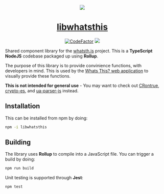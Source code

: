 <p align="center"><img src="https://user-images.githubusercontent.com/11209477/167717787-7f33f564-e975-4055-bf7b-c2b3c29e4f81.png" /></p>
<h1 align="center"><a href="https://github.com/whatsth-is/libwhatsthis">libwhatsthis</a></h1>
<p align="center">
  <a href="https://www.codefactor.io/repository/github/whatsth-is/libwhatsthis"><img src="https://www.codefactor.io/repository/github/whatsth-is/libwhatsthis/badge" alt="CodeFactor" /></a>
  <a href="https://gitpod.io/#https://github.com/whatsth-is/whatsth.is"><img src="https://img.shields.io/badge/open%20in-Gitpod-orange?logo=gitpod&logoColor=white" /></a>
</p>

Shared component library for the [whatsth.is](https://github.com/whatsth-is/whatsth.is) project. This is a **TypeScript NodeJS** codebase packaged up using **Rollup**.

The purpose of this library is to provide convinience functions, with developers in mind. This is used by the [Whats This? web application](https://whatsth.is) to visually provide these functions.

**This is not intended for general use** - You may want to check out [CRontrue](https://www.npmjs.com/package/cronstrue), [crypto-es](https://www.npmjs.com/package/crypto-es), and [ua-parser-js](https://www.npmjs.com/package/ua-parser-js) instead.

## Installation

This can be installed from npm by doing:

```bash
npm -i libwhatsthis
```

## Building

The library uses **Rollup** to compile into a JavaScript file. You can trigger a build by doing:

```bash
npm run build
```

Unit testing is supported through **Jest**:

```bash
npm test
```
